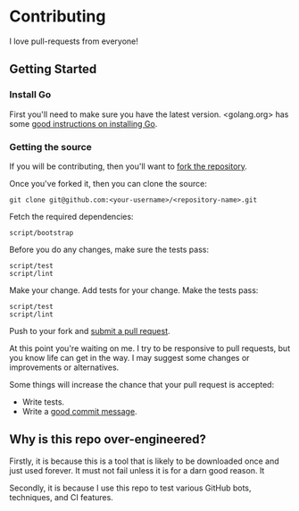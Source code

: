 # Contributing

I love pull-requests from everyone!

## Getting Started

### Install Go

First you'll need to make sure you have the latest version. <golang.org> has some [good instructions on installing Go](https://golang.org/doc/install).

### Getting the source

If you will be contributing, then you'll want to [fork the repository](https://help.github.com/articles/fork-a-repo/).

Once you've forked it, then you can clone the source:

```console
git clone git@github.com:<your-username>/<repository-name>.git
```

Fetch the required dependencies:

```console
script/bootstrap
```

Before you do any changes, make sure the tests pass:

```console
script/test
script/lint
```

Make your change. Add tests for your change. Make the tests pass:

```console
script/test
script/lint
```

Push to your fork and [submit a pull request](https://help.github.com/articles/creating-a-pull-request/).

At this point you're waiting on me. I try to be responsive to pull requests, but you know life can get in the way. I may suggest some changes or improvements or alternatives.

Some things will increase the chance that your pull request is accepted:

-   Write tests.
-   Write a [good commit message](http://tbaggery.com/2008/04/19/a-note-about-git-commit-messages.html).

## Why is this repo over-engineered?

Firstly, it is because this is a tool that is likely to be downloaded once and just used forever.  It must not fail unless it is for a darn good reason. It

Secondly, it is because I use this repo to test various GitHub bots, techniques, and CI features.
